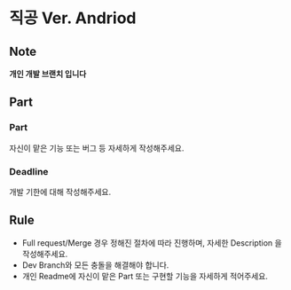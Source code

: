 # 직공 Ver. Andriod 
## Note
**개인 개발 브랜치 입니다**

## Part
### Part
자신이 맡은 기능 또는 버그 등 자세하게 작성해주세요.

### Deadline
개발 기한에 대해 작성해주세요.

## Rule
- Full request/Merge 경우 정해진 절차에 따라 진행하며, 자세한 Description 을 작성해주세요.
- Dev Branch와 모든 충돌을 해결해야 합니다.
- 개인 Readme에 자신이 맡은 Part 또는 구현할 기능을 자세하게 적어주세요.

